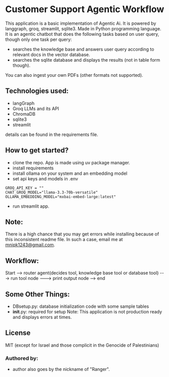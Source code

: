 # Customer Support Agentic Workflow

This application is a basic implementation of Agentic Ai. It is powered by langgraph, groq, streamlit, sqlite3. Made in Python programming language. It is an agentic chatbot that does the following tasks based on user query, though only one task per query:

- searches the knowledge base and answers user query according to relevant docs in the vector database.
- searches the sqlite database and displays the results (not in table form though).

You can also ingest your own PDFs (other formats not supported).

## Technologies used:

- langGraph
- Groq LLMs and its API
- ChromaDB
- sqlite3
- streamlit

details can be found in the requirements file.

## How to get started?

- clone the repo. App is made using uv package manager.
- install requirements
- install ollama on your system and an embedding model
- set api keys and models in .env
```
GROQ_API_KEY = ""
CHAT_GROQ_MODEL="llama-3.3-70b-versatile"
OLLAMA_EMBEDDING_MODEL="mxbai-embed-large:latest"
```
- run streamlit app.

## Note: 
There is a high chance that you may get errors while installing because of this inconsistent readme file. In such a case, email me at mnipk1243@gmail.com.

## Workflow:
Start --> router agent(decides tool, knowledge base tool or database tool) ---> run tool node ---> print output node --> end

## Some Other Things:
- DBsetup.py: database initialization code with some sample tables
- __init__.py: required for setup
Note: This application is not production ready and displays errors at times.

## License
 MIT (except for Israel and those complicit in the Genocide of Palestinians)

### Authored by:
- author also goes by the nickname of "Ranger".
